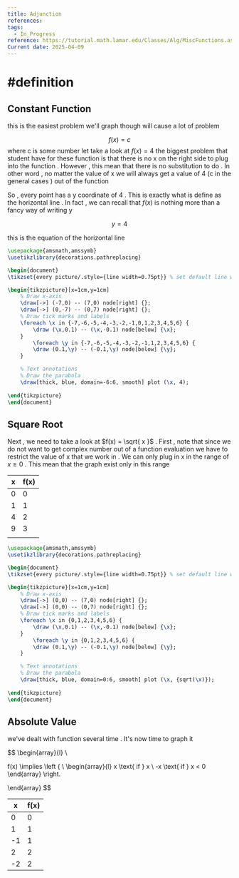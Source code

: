 ```yaml
---
title: Adjunction
references: 
tags:
  - In_Progress
reference: https://tutorial.math.lamar.edu/Classes/Alg/MiscFunctions.aspx
Current date: 2025-04-09
---
```

# #definition  
##  Constant Function
this is the easiest  problem we'll  graph though will cause a lot of problem 

$$
f(x)  = c 
$$
where c is some number 
let take a look at  $f(x) =  4$ the biggest problem that student have for these function is that there is no x on the right side to plug into the function . However , this mean that there is no substitution to do . In other word , no matter the value of x we will always get a value of 4 (c in the general cases ) out of the function 

So , every  point has a y coordinate of 4 . This is exactly what is define as the horizontal line . In fact , we can recall that $f(x)$ is nothing more than a fancy way of writing y 

$$
y = 4
$$

this is the equation of the horizontal line 


```tikz
\usepackage{amsmath,amssymb}
\usetikzlibrary{decorations.pathreplacing}

\begin{document}
\tikzset{every picture/.style={line width=0.75pt}} % set default line width

\begin{tikzpicture}[x=1cm,y=1cm]
    % Draw x-axis
    \draw[->] (-7,0) -- (7,0) node[right] {};
    \draw[->] (0,-7) -- (0,7) node[right] {};
    % Draw tick marks and labels
    \foreach \x in {-7,-6,-5,-4,-3,-2,-1,0,1,2,3,4,5,6} {
        \draw (\x,0.1) -- (\x,-0.1) node[below] {\x};
    }
        \foreach \y in {-7,-6,-5,-4,-3,-2,-1,1,2,3,4,5,6} {
        \draw (0.1,\y) -- (-0.1,\y) node[below] {\y};
    }

    % Text annotations  
    % Draw the parabola
    \draw[thick, blue, domain=-6:6, smooth] plot (\x, 4);
 
\end{tikzpicture}
\end{document}


``` 


##  Square Root 
Next , we need to take a look at $f(x)  = \sqrt{ x }$ . First , note that since we do not want to get  complex number out of a function evaluation we have to restrict the value of x that we work in . We can only plug in x in the range of  $x\geq 0$ . This mean that the graph exist only in this range 

| x   | f(x) |
| --- | ---- |
| 0   | 0    |
| 1   | 1    |
| 4   | 2    |
| 9   | 3    |
|     |      |

```tikz
\usepackage{amsmath,amssymb}
\usetikzlibrary{decorations.pathreplacing}

\begin{document}
\tikzset{every picture/.style={line width=0.75pt}} % set default line width

\begin{tikzpicture}[x=1cm,y=1cm]
    % Draw x-axis
    \draw[->] (0,0) -- (7,0) node[right] {};
    \draw[->] (0,0) -- (0,7) node[right] {};
    % Draw tick marks and labels
    \foreach \x in {0,1,2,3,4,5,6} {
        \draw (\x,0.1) -- (\x,-0.1) node[below] {\x};
    }
        \foreach \y in {0,1,2,3,4,5,6} {
        \draw (0.1,\y) -- (-0.1,\y) node[below] {\y};
    }

    % Text annotations  
    % Draw the parabola
    \draw[thick, blue, domain=0:6, smooth] plot (\x, {sqrt(\x)});
 
\end{tikzpicture}
\end{document}


``` 

## Absolute Value 

we've dealt with function several time . It's now time to graph it 

$$
\begin{array}{l}  \\
 
f(x) \implies 
\left  \{  \\
\begin{array}{l} 
x \text{ if }  x  \\
-x  \text{ if } x < 0  
\end{array}
\right. 

\end{array}
$$


| x   | f(x) |
| --- | ---- |
| 0   | 0    |
| 1   | 1    |
| -1  | 1    |
| 2   | 2    |
| -2  | 2    |
